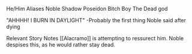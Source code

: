 He/Him
Aliases
 Noble
 Shadow
 Poseidon
 Bitch Boy
 The Dead god

"AHHHH! I BURN IN DAYLIGHT" -Probably the first thing Noble said after dying




Relevant Story Notes 
 [[Alacramo]] is attempting to ressurect him.
  Noble despises this, as he would rather stay dead.

